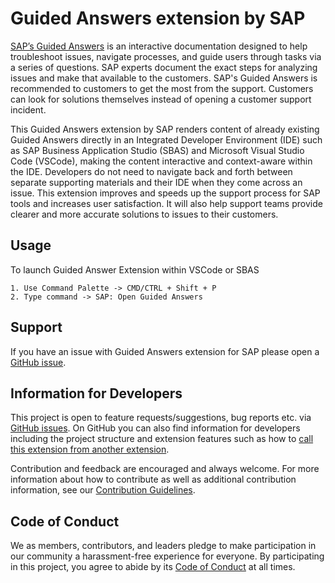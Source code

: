 
# Guided Answers extension by SAP

[SAP’s Guided Answers](https://ga.support.sap.com/dtp/viewer/index.html) is an interactive documentation designed to help troubleshoot issues, navigate processes, and guide users through tasks via a series of questions. SAP experts document the exact steps for analyzing issues and make that available to the customers. SAP's Guided Answers is recommended to customers to get the most from the support. Customers can look for solutions themselves instead of opening a customer support incident.
 
This Guided Answers extension by SAP renders content of already existing Guided Answers directly in an Integrated Developer Environment (IDE) such as SAP Business Application Studio (SBAS) and Microsoft Visual Studio Code (VSCode), making the content interactive and context-aware within the IDE. Developers do not need to navigate back and forth between separate supporting materials and their IDE when they come across an issue. This extension improves and speeds up the support process for SAP tools and increases user satisfaction. It will also help support teams provide clearer and more accurate solutions to issues to their customers. 
## Usage 
To launch Guided Answer Extension within VSCode or SBAS
```
1. Use Command Palette -> CMD/CTRL + Shift + P
2. Type command -> SAP: Open Guided Answers
```
## Support
If you have an issue with Guided Answers extension for SAP please open a [GitHub issue](https://github.com/SAP/guided-answers-extension/issues/new?assignees=&labels=type%3Abug&template=bug_report.md&title=BUG+-+).
## Information for Developers
This project is open to feature requests/suggestions, bug reports etc. via [GitHub issues](https://github.com/SAP/guided-answers-extension/issues). On GitHub you can also find information for developers including the project structure and extension features such as how to [call this extension from another extension](https://github.com/SAP/guided-answers-extension/blob/main/docs/technical-information.md#module-sap-guided-answer-extension-packageside-extension). 

Contribution and feedback are encouraged and always welcome. For more information about how to contribute as well as additional contribution information, see our [Contribution Guidelines](https://github.com/SAP/guided-answers-extension/blob/main/CONTRIBUTING.md). 
## Code of Conduct

We as members, contributors, and leaders pledge to make participation in our community a harassment-free experience for everyone. By participating in this project, you agree to abide by its [Code of Conduct](https://github.com/SAP/guided-answers-extension/blob/main/CODE_OF_CONDUCT.md) at all times.





